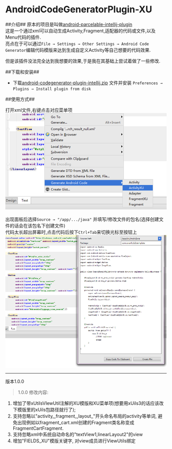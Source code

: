 # AndroidCodeGeneratorPlugin-XU
##介绍##
原本的项目是叫做[android-parcelable-intellij-plugin](https://github.com/mcharmas/android-parcelable-intellij-plugin) <br/>
这是一个通过xml可以自动生成Activity,Fragment,适配器的代码或文件,以及Menu代码的插件.<br/>
亮点在于可以通过`File → Settings → Other Settings → Android Code Generator`编辑代码模版来达到生成自定义Activity等自己想要的代码效果.<br/>

但是该插件没法完全达到我想要的效果,于是我在其基础上尝试着做了一些修改.

##下载和安装##

- 下载[android-codegenerator-plugin-intellij.zip](https://github.com/anyanmolong/AndroidCodeGeneratorPlugin-XU/blob/master/android-codegenerator-plugin-intellij-master/android-codegenerator-plugin-intellij.zip) 文件并安装 `Preferences → Plugins → Install plugin from disk`


##使用方式##

 打开xml文件,右键点击对应菜单项<br/>
 ![](img/demo_1.png)<br/><br/>
 出现面板后选择`Source → "/app/.../java"` 并填写/修改文件的包名(选择创建文件的话会在该包名下创建文件)<br/>
 代码太长超出屏幕时,点击代码后按下`Ctrl+Tab`来切换光标至按钮上<br/>
 ![](img/demo_2.png)

-------

版本1.0.0
>1.0.0 修改内容:
 1. 增加了带xUtilsVIewUtil注解的XU模版和XU菜单项(想要用xUils3的话应该改下模版里的xUils包路径就行了);
 2. 支持忽略以"activity_,fragment_,layout_"开头命名布局的activity等单词, 避免出现例如以fragment_cart.xml创建的Fragment类名称变成FragmentCartFragment.
 3. 支持忽略xml中系统自动命名的"textView1,linearLayout2"的view
 4. 增加"FIELDS_XU"模版关键字, 对view成员进行ViewUtils绑定
